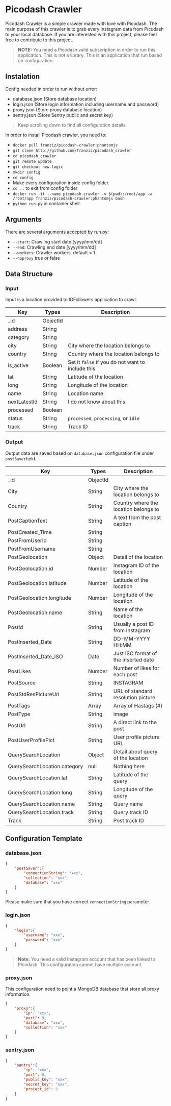 # Picodash Crawler

Picodash Crawler is a simple crawler made with love with Picodash. The main purpose of this crawler is to grab every instagram data from Picodash to your local database. If you are interested with this project, please feel free to contribute to this project.
> <b>NOTE:</b> 
> You need a Picodash valid subscription in order to run this application.
> This is not a library. This is an application that run based on configuration.

## Instalation
Config needed in order to run without error:

 - database.json (Store database location)
 - login.json (Store login information including username and password)
 - proxy.json (Store proxy database location)
 - sentry.json (Store Sentry public and secret key)

> Keep scrolling down to find all configuration details.

In order to install Picodash crawler, you need to:

 - `docker pull franziz/picodash-crawler:phantomjs`
 - `git clone http://github.com/franziz/picodash_crawler`
 - `cd picodash_crawler`
 - `git remote update`
 - `git checkout new-logic`
 - `mkdir config`
 - `cd config`
 - Make every configuration inside config folder.
 - `cd ..` to exit from config folder
 - `docker run -it --name picodash-crawler -v $(pwd):/root/app -w /root/app franziz/picodash-crawler:phantomjs bash`
 - `python run.py` in container shell.

## Arguments
There are several arguments accepted by run.py:

 - `--start`: Crawling start date [yyyy/mm/dd]
 - `--end`: Crawling end date [yyyy/mm/dd]
 - `--workers`: Crawler workers. default = 1
 - `--noproxy` true or false

## Data Structure
### Input
Input is a location provided to IGFollowers application to crawl. 

| Key          | Types    | Description 									  |
|--------------|----------|---------------------------------------------------|
| _id 		   | ObjectId |   												  |
| address      | String   |    												  |
| category     | String   |    												  |
| city         | String   | City where the location belongs to 				  |
| country      | String   | Country where the location belongs to             |
| is_active    | Boolean  | Set it `false` if you do not want to include this |
| lat          | String   | Latitude of the location                          |
| long         | String   | Longitude of the location                         |
| name         | String   | Location name                                     |
| nextLatestId | String   | I do not know about this                          |
| processed    | Boolean  |                                                   |
| status       | String   | `processed`, `processing`, or `idle`              |
| track        | String   | Track ID							      	 	  |

### Output
Output data are saved based on `database.json` configuration file under `postSaver`field.

| Key                          | Types    | Description 						  |
|------------------------------|----------|---------------------------------------|
| _id                          | ObjectId | 									  |
| City                         | String   | City where the location belongs to    |
| Country                      | String   | Country where the location belongs to |
| PostCaptionText              | String   | A text from the post caption 		  |
| PostCreated_Time             | String   |  									  |
| PostFromUserId               | String   |  									  |
| PostFromUsername             | String   |                                       |
| PostGeolocation              | Object   | Detail of the location                |
| PostGeolocation.id           | Number   | Instagram ID of the location          |
| PostGeolocation.latitude     | Number   | Latitude of the location              |
| PostGeolocation.longitude    | Number   | Longitude of the location             | 
| PostGeolocation.name         | String   | Name of the location                  |
| PostId                       | String   | Usually a post ID from Instagram      |  
| PostInserted_Date            | String   | DD-MM-YYYY HH:MM                      |
| PostInserted_Date_ISO        | Date     | Just ISO format of the inserted date  |
| PostLikes                    | Number   | Number of likes for each post         |
| PostSource                   | String   | INSTAGRAM                             |
| PostStdResPictureUrl         | String   | URL of standard resolution picture    |
| PostTags                     | Array    | Array of Hastags (#)                  |
| PostType                     | String   | image                                 |
| PostUrl                      | String   | A direct link to the post             |
| PostUserProfilePict          | String   | User profile picture URL              |
| QuerySearchLocation          | Object   | Detail about query of the location    |
| QuerySearchLocation.category | null     | Nothing here                          |
| QuerySearchLocation.lat      | String   | Latitude of the query                 |
| QuerySearchLocation.long     | String   | Longitude of the query                |
| QuerySearchLocation.name     | String   | Query name                            |
| QuerySearchLocation.track    | String   | Query track ID                        |
| Track                        | String   | Post track ID                         |

## Configuration Template

### database.json
```json
{
	"postSaver":{
		"connectionString": "xxx",
		"collection": "xxx",
		"database": "xxx"
	}
}
```
Please make sure that you have correct `connectionString` parameter.

### login.json
```json
{
	"login":{
		"username": "xxx",
		"password": "xxx"
	}
}
```
> **Note:**
> You need a valid Instagram account that has been linked to Picodash. 
> This configuration cannot have multiple account.

### proxy.json
This configuration need to point a MongoDB database that store all proxy information. 
```json
{
	"proxy":{
		"ip": "xxx",
		"port": 0,
		"database": "xxx",
		"collection": "xxx"
	}
}
```

### sentry.json
```json
{
	"sentry":{
		"ip": "xxx",
		"port": 0,
		"public_key": "xxx",
		"secret_key": "xxx",
		"project_id": 0
	}
}
```

